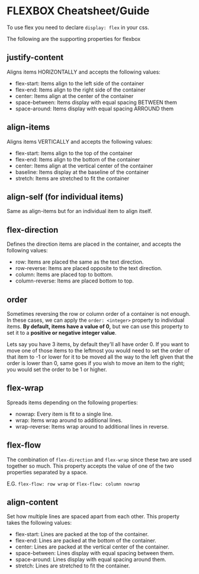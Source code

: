 # FLEXBOX Cheatsheet/Guide

To use flex you need to declare ```display: flex``` in your css.

The following are the supporting properties for flexbox

## justify-content

Aligns items HORIZONTALLY and accepts the following values:

* flex-start: Items align to the left side of the container
* flex-end: Items align to the right side of the container
* center: Items align at the center of the container
* space-between: Items display with equal spacing BETWEEN them
* space-around: Items display with equal spacing ARROUND them

## align-items

Aligns items VERTICALLY and accepts the following values:

* flex-start: Items align to the top of the container
* flex-end: Items align to the bottom of the container
* center: Items align at the vertical center of the container
* baseline: Items display at the baseline of the container
* stretch: Items are stretched to fit the container

## align-self (for individual items)

Same as align-items but for an individual item to align itself.

## flex-direction

Defines the direction items are placed in the container, and accepts the following values:

* row: Items are placed the same as the text direction.
* row-reverse: Items are placed opposite to the text direction.
* column: Items are placed top to bottom.
* column-reverse: Items are placed bottom to top.


## order

Sometimes reversing the row or column order of a container is not enough. In these cases, we can apply the ``order: <integer>`` property to individual items. **By default, items have a value of 0,** but we can use this property to set it to a **positive or negative integer value**.

Lets say you have 3 items, by default they'll all have order 0. If you want to move one of those items to the leftmost you would need to set the order of that item to -1 or lower for it to be moved all the way to the left given that the order is lower than 0, same goes if you wish to move an item to the right; you would set the order to be 1 or higher. 

## flex-wrap

Spreads items depending on the following properties:

* nowrap: Every item is fit to a single line.
* wrap: Items wrap around to additional lines.
* wrap-reverse: Items wrap around to additional lines in reverse.

## flex-flow

The combination of ```flex-direction``` and ```flex-wrap``` since these two are used together so much. This property accepts the value of one of the two properties separated by a space.

E.G. ```flex-flow: row wrap``` or ```flex-flow: column nowrap```

## align-content

Set how multiple lines are spaced apart from each other. This property takes the following values:

* flex-start: Lines are packed at the top of the container.
* flex-end: Lines are packed at the bottom of the container.
* center: Lines are packed at the vertical center of the container.
* space-between: Lines display with equal spacing between them.
* space-around: Lines display with equal spacing around them.
* stretch: Lines are stretched to fit the container.
